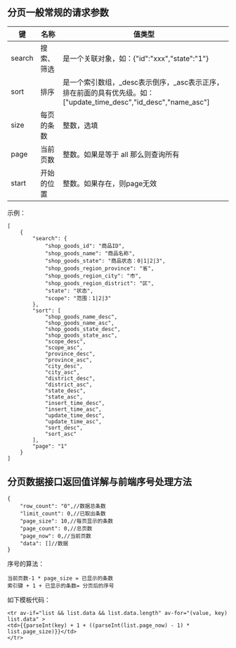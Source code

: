 ## 分页一般常规的请求参数
|  键   |  名称   |   值类型 |
| --- | --- |--- |
|  search   |   搜索、筛选  |  是一个关联对象，如：{"id":"xxx","state":"1"} |
|  sort |   排序  |  是一个索引数组，_desc表示倒序，_asc表示正序，排在前面的具有优先级。如：["update_time_desc","id_desc","name_asc"] |
|  size |  每页的条数  |  整数，选填 |
|  page |  当前页数 |  整数。如果是等于 all 那么则查询所有 |
|  start |  开始的位置 |  整数。如果存在，则page无效 |



示例：

```
[
    {
        "search": {
            "shop_goods_id": "商品ID",
            "shop_goods_name": "商品名称",
            "shop_goods_state": "商品状态：0|1|2|3",
            "shop_goods_region_province": "省",
            "shop_goods_region_city": "市",
            "shop_goods_region_district": "区",
            "state": "状态",
            "scope": "范围：1|2|3"
        },
        "sort": [
            "shop_goods_name_desc",
            "shop_goods_name_asc",
            "shop_goods_state_desc",
            "shop_goods_state_asc",
            "scope_desc",
            "scope_asc",
            "province_desc",
            "province_asc",
            "city_desc",
            "city_asc",
            "district_desc",
            "district_asc",
            "state_desc",
            "state_asc",
            "insert_time_desc",
            "insert_time_asc",
            "update_time_desc",
            "update_time_asc",
            "sort_desc",
            "sort_asc"
        ],
        "page": "1"
    }
]
```

## 分页数据接口返回值详解与前端序号处理方法
```
{
    "row_count": "0",//数据总条数
    "limit_count": 0,//已取出条数
    "page_size": 10,//每页显示的条数
    "page_count": 0,//总页数
    "page_now": 0,//当前页数
    "data": []//数据
}
```
序号的算法：
```
当前页数-1 * page_size = 已显示的条数
索引键 + 1 + 已显示的条数= 分页后的序号
```
如下模板代码：
```
<tr av-if="list && list.data && list.data.length" av-for="(value, key) list.data" >
<td>{{parseInt(key) + 1 + ((parseInt(list.page_now) - 1) * list.page_size)}}</td>
</tr>
```